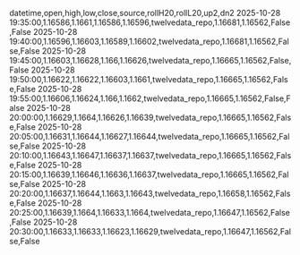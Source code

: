datetime,open,high,low,close,source,rollH20,rollL20,up2,dn2
2025-10-28 19:35:00,1.16586,1.1661,1.16586,1.16596,twelvedata_repo,1.16681,1.16562,False,False
2025-10-28 19:40:00,1.16596,1.16603,1.16589,1.16602,twelvedata_repo,1.16681,1.16562,False,False
2025-10-28 19:45:00,1.16603,1.16628,1.166,1.16626,twelvedata_repo,1.16665,1.16562,False,False
2025-10-28 19:50:00,1.16622,1.16622,1.16603,1.1661,twelvedata_repo,1.16665,1.16562,False,False
2025-10-28 19:55:00,1.16606,1.16624,1.166,1.1662,twelvedata_repo,1.16665,1.16562,False,False
2025-10-28 20:00:00,1.16629,1.1664,1.16626,1.16639,twelvedata_repo,1.16665,1.16562,False,False
2025-10-28 20:05:00,1.16631,1.16644,1.16627,1.16644,twelvedata_repo,1.16665,1.16562,False,False
2025-10-28 20:10:00,1.16643,1.16647,1.16637,1.16637,twelvedata_repo,1.16665,1.16562,False,False
2025-10-28 20:15:00,1.16639,1.16646,1.16636,1.16637,twelvedata_repo,1.16665,1.16562,False,False
2025-10-28 20:20:00,1.16637,1.16644,1.1663,1.16643,twelvedata_repo,1.16658,1.16562,False,False
2025-10-28 20:25:00,1.16639,1.1664,1.16633,1.1664,twelvedata_repo,1.16647,1.16562,False,False
2025-10-28 20:30:00,1.16633,1.16633,1.16623,1.16629,twelvedata_repo,1.16647,1.16562,False,False
